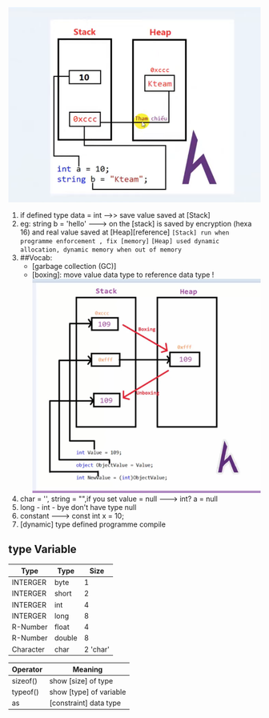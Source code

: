 ![variable_stack_heap](./variable.png)

1. if defined type data = int -->> save value saved at [Stack]
2. eg: string b = 'hello' ---> on the [stack] is saved by encryption (hexa 16) and real value saved at [Heap][reference]
   `[Stack] run when programme enforcement , fix [memory]`
   `[Heap] used dynamic allocation, dynamic memory when out of memory`
3. ##Vocab:
   - [garbage collection (GC)]
   - [boxing]: move value data type to reference data type !
     ![boxing-unboxing](./boxing.png)
4. char = '', string = "",if you set value = null ---> int? a = null
5. long - int - bye don't have type null
6. constant ---> const int x = 10;
7. [dynamic] type defined programme compile

## type Variable

| **Type**  | **Type** | **Size** |
| --------- | -------- | -------- |
| INTERGER  | byte     | 1        |
| INTERGER  | short    | 2        |
| INTERGER  | int      | 4        |
| INTERGER  | long     | 8        |
| R-Number  | float    | 4        |
| R-Number  | double   | 8        |
| Character | char     | 2 'char' |

| **Operator** | **Meaning**             |
| ------------ | ----------------------- |
| sizeof()     | show [size] of type     |
| typeof()     | show [type] of variable |
| as           | [constraint] data type  |
